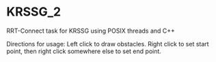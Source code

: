 # KRSSG_2
RRT-Connect task for KRSSG using POSIX threads and C++   

Directions for usage:
Left click to draw obstacles.
Right click to set start point, then right click somewhere else to set end point. 
